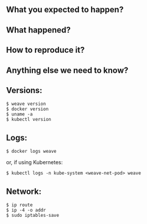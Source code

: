 <!--
Hi, thank you for opening an issue!
Before hitting the button...

** Is this a REQUEST FOR HELP? **
If so, please have a look at:
- our FAQ: https://www.weave.works/docs/net/latest/faq/
- our troubleshooting page: https://www.weave.works/docs/net/latest/troubleshooting/
- our help page, to choose the best channel (Slack, etc.) to reach out: https://www.weave.works/help/

** Is this a FEATURE REQUEST? **
If so, please search existing feature requests, and if you find a similar one, up-vote it and/or add your comments to it instead.
If you did not find a similar one, please describe in details:
- why: your use-case, specific constraints you may have, etc.
- what: the feature/behaviour/change you would like to see in Weave Net
Do not hesitate, when appropriate, to share the exact commands or API you would like, and/or to share a diagram (e.g.: asciiflow.com): "a picture is worth a thousand words".

** Is this a BUG REPORT? **
Please fill in as much of the template below as you can.

Thank you!
-->

## What you expected to happen?

## What happened?
<!-- Error message, actual behaviour, etc. -->

## How to reproduce it?
<!-- Specific steps, as minimally and precisely as possible. -->

## Anything else we need to know?
<!-- Cloud provider? Hardware? How did you configure your cluster? Kubernetes YAML, KOPS, etc. -->

## Versions:
<!-- Please paste in the output of these commands; 'kubectl' only if using Kubernetes -->
```
$ weave version
$ docker version
$ uname -a
$ kubectl version
```

## Logs:
```
$ docker logs weave
```
or, if using Kubernetes:
```
$ kubectl logs -n kube-system <weave-net-pod> weave
```
<!-- (If output is long, please consider a Gist.) -->
<!-- Anything interesting or unusual output by the below, potentially relevant, commands?
$ journalctl -u docker.service --no-pager
$ journalctl -u kubelet --no-pager
$ kubectl get events
-->

## Network:
<!-- If your problem has anything to do with one network endpoint not being able to contact another, please run the following commands -->
```
$ ip route
$ ip -4 -o addr
$ sudo iptables-save
```
